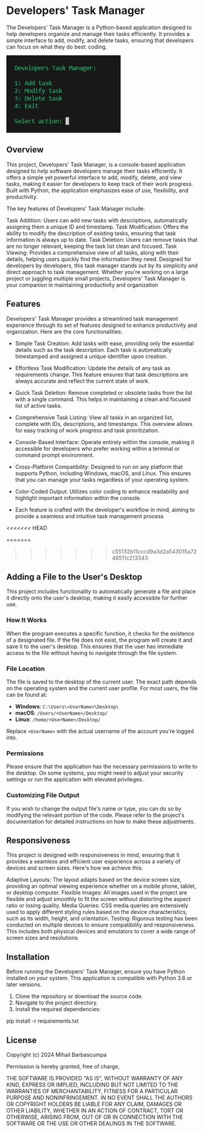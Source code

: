 # Developers' Task Manager

The Developers' Task Manager is a Python-based application designed to help developers organize and manage their tasks efficiently. It provides a simple interface to add, modify, and delete tasks, ensuring that developers can focus on what they do best: coding.

![Program Photo](program-screenshot.JPG "Optional Title Text")

## Overview
This project, Developers' Task Manager, is a console-based application designed to help software developers manage their tasks efficiently. It offers a simple yet powerful interface to add, modify, delete, and view tasks, making it easier for developers to keep track of their work progress. Built with Python, the application emphasizes ease of use, flexibility, and productivity.

The key features of Developers' Task Manager include:

Task Addition: Users can add new tasks with descriptions, automatically assigning them a unique ID and timestamp.
Task Modification: Offers the ability to modify the description of existing tasks, ensuring that task information is always up to date.
Task Deletion: Users can remove tasks that are no longer relevant, keeping the task list clean and focused.
Task Viewing: Provides a comprehensive view of all tasks, along with their details, helping users quickly find the information they need.
Designed for developers by developers, this task manager stands out by its simplicity and direct approach to task management. Whether you're working on a large project or juggling multiple small projects, Developers' Task Manager is your companion in maintaining productivity and organization


## Features
   Developers' Task Manager provides a streamlined task management experience through its set of features designed to enhance productivity and organization. Here are the core functionalities:

- Simple Task Creation: Add tasks with ease, providing only the essential details such as the task description. Each task is automatically timestamped and assigned a unique identifier upon creation.

- Effortless Task Modification: Update the details of any task as requirements change. This feature ensures that task descriptions are always accurate and reflect the current state of work.

- Quick Task Deletion: Remove completed or obsolete tasks from the list with a single command. This helps in maintaining a clean and focused list of active tasks.

- Comprehensive Task Listing: View all tasks in an organized list, complete with IDs, descriptions, and timestamps. This overview allows for easy tracking of work progress and task prioritization.

- Console-Based Interface: Operate entirely within the console, making it accessible for developers who prefer working within a terminal or command prompt environment.

- Cross-Platform Compatibility: Designed to run on any platform that supports Python, including Windows, macOS, and Linux. This ensures that you can manage your tasks regardless of your operating system.

- Color-Coded Output: Utilizes color coding to enhance readability and highlight important information within the console.

- Each feature is crafted with the developer's workflow in mind, aiming to provide a seamless and intuitive task management process


<<<<<<< HEAD

=======
>>>>>>> c55132b11cccd9a3d2a543015a7248511c213343
## Adding a File to the User's Desktop

This project includes functionality to automatically generate a file and place it directly onto the user's desktop, making it easily accessible for further use. 

### How It Works

When the program executes a specific function, it checks for the existence of a designated file. If the file does not exist, the program will create it and save it to the user's desktop. This ensures that the user has immediate access to the file without having to navigate through the file system.

### File Location

The file is saved to the desktop of the current user. The exact path depends on the operating system and the current user profile. For most users, the file can be found at:

- **Windows**: `C:\Users\<UserName>\Desktop\`
- **macOS**: `/Users/<UserName>/Desktop/`
- **Linux**: `/home/<UserName>/Desktop/`

Replace `<UserName>` with the actual username of the account you're logged into.

### Permissions

Please ensure that the application has the necessary permissions to write to the desktop. On some systems, you might need to adjust your security settings or run the application with elevated privileges.

### Customizing File Output

If you wish to change the output file's name or type, you can do so by modifying the relevant portion of the code. Please refer to the project's documentation for detailed instructions on how to make these adjustments.

## Responsiveness
This project is designed with responsiveness in mind, ensuring that it provides a seamless and efficient user experience across a variety of devices and screen sizes. Here's how we achieve this:

Adaptive Layouts: The layout adapts based on the device screen size, providing an optimal viewing experience whether on a mobile phone, tablet, or desktop computer.
Flexible Images: All images used in the project are flexible and adjust smoothly to fit the screen without distorting the aspect ratio or losing quality.
Media Queries: CSS media queries are extensively used to apply different styling rules based on the device characteristics, such as its width, height, and orientation.
Testing: Rigorous testing has been conducted on multiple devices to ensure compatibility and responsiveness. This includes both physical devices and emulators to cover a wide range of screen sizes and resolutions


## Installation

Before running the Developers' Task Manager, ensure you have Python installed on your system. This application is compatible with Python 3.6 or later versions.

1. Clone the repository or download the source code.
2. Navigate to the project directory.
3. Install the required dependencies:


pip install -r requirements.txt

## License

Copyright (c) 2024 Mihail Barbascumpa

Permission is hereby granted, free of charge,

THE SOFTWARE IS PROVIDED "AS IS", WITHOUT WARRANTY OF ANY KIND, EXPRESS OR
IMPLIED, INCLUDING BUT NOT LIMITED TO THE WARRANTIES OF MERCHANTABILITY,
FITNESS FOR A PARTICULAR PURPOSE AND NONINFRINGEMENT. IN NO EVENT SHALL THE
AUTHORS OR COPYRIGHT HOLDERS BE LIABLE FOR ANY CLAIM, DAMAGES OR OTHER
LIABILITY, WHETHER IN AN ACTION OF CONTRACT, TORT OR OTHERWISE, ARISING FROM,
OUT OF OR IN CONNECTION WITH THE SOFTWARE OR THE USE OR OTHER DEALINGS IN THE
SOFTWARE.

